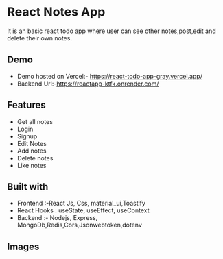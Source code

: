 

# React Notes App

It is an basic react todo app where user can see other notes,post,edit and delete their own notes.

## Demo

- Demo hosted on Vercel:- https://react-todo-app-gray.vercel.app/
- Backend Url:-https://reactapp-ktfk.onrender.com/

## Features

- Get all notes
- Login
- Signup
- Edit Notes
- Add notes
- Delete notes
- Like notes

## Built with

- Frontend :-React Js, Css, material_ui,Toastify
- React Hooks : useState, useEffect, useContext
- Backend :- Nodejs, Express, MongoDb,Redis,Cors,Jsonwebtoken,dotenv
  
## Images


